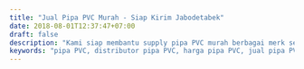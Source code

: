 ```yaml
---
title: "Jual Pipa PVC Murah - Siap Kirim Jabodetabek"
date: 2018-08-01T12:37:47+07:00
draft: false
description: "Kami siap membantu supply pipa PVC murah berbagai merk seperti Rucika, Wavin, Vinilon, Intilon, Signature, Champion, dll. Bisa Kirim via ekspedisi ke seluruh Indonesia."
keywords: "pipa PVC, distributor pipa PVC, harga pipa PVC, jual pipa PVC"
---
```


